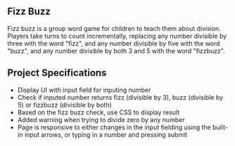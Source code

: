 ## Fizz Buzz

Fizz buzz is a group word game for children to teach them about division. 
Players take turns to count incrementally, replacing any number divisible 
by three with the word "fizz", and any number divisible by five with the 
word "buzz", and any number divisible by both 3 and 5 with the word "fizzbuzz".

## Project Specifications

- Display UI with input field for inputing number
- Check if inputed number returns fizz (divisible by 3), buzz (divisible by 5) or fizzbuzz (divisible by both)
- Based on the fizz buzz check, use CSS to display result
- Added warning when trying to divide zero by any number
- Page is responsive to either changes in the input fielding using the built-in input arrows, or typing in a number and pressing submit
